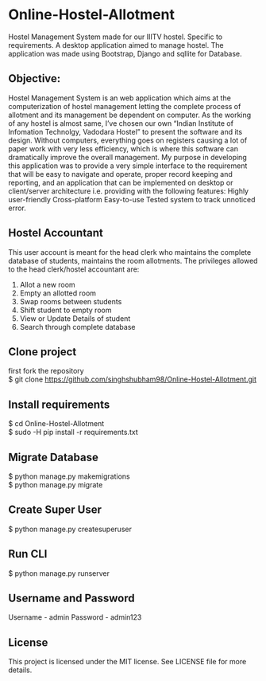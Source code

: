 # Online-Hostel-Allotment
Hostel Management System made for our IIITV hostel. Specific to requirements.
A desktop application aimed to manage hostel. The application was made using Bootstrap, Django and sqllite for Database.

## Objective:
Hostel Management System is an web application which aims at the computerization of hostel management letting the complete process of allotment and its management be dependent on computer. As the working of any hostel is almost same, I’ve chosen our own “Indian Institute of Infomation Technolgy, Vadodara Hostel” to present the software and its design. Without computers, everything goes on registers causing a lot of paper work with very less efficiency, which is where this software can dramatically improve the overall management. My purpose in developing this application was to provide a very simple interface to the requirement that will be easy to navigate and operate, proper record keeping and reporting, and an application that can be implemented on desktop or client/server architecture i.e. providing with the following features:
Highly user-friendly Cross-platform Easy-to-use Tested system to track unnoticed error.

## Hostel Accountant
This user account is meant for the head clerk who maintains the complete database of students, maintains the room allotments.
The privileges allowed to the head clerk/hostel accountant are:
1. Allot a new room
2. Empty an allotted room
3. Swap rooms between students
4. Shift student to empty room
5. View or Update Details of student
7. Search through complete database

## Clone project
 first fork the repository     
$ git clone https://github.com/singhshubham98/Online-Hostel-Allotment.git

## Install requirements
$ cd Online-Hostel-Allotment          
$ sudo -H pip install -r requirements.txt

## Migrate Database
$ python manage.py makemigrations   
$ python manage.py migrate

## Create Super User
$ python manage.py createsuperuser

## Run CLI
$ python manage.py runserver

## Username and Password
  Username - admin 
  Password - admin123

## License
This project is licensed under the MIT license. See LICENSE file for more details.
